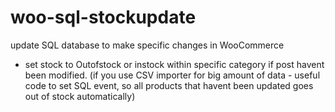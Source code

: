 # woo-sql-stockupdate
update SQL database to make specific changes in WooCommerce

- set stock to Outofstock or instock within specific category if post havent been modified.
(if you use CSV importer for big amount of data - useful code to set SQL event, so all products that havent been updated goes out of stock automatically)
